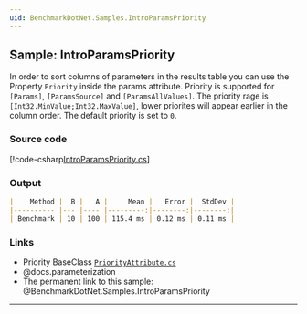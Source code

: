 ```yaml
---
uid: BenchmarkDotNet.Samples.IntroParamsPriority
---
```


## Sample: IntroParamsPriority

In order to sort columns of parameters in the results table you can use the Property `Priority` inside the params attribute. Priority is supported for `[Params]`, `[ParamsSource]` and `[ParamsAllValues]`. The priority rage is `[Int32.MinValue;Int32.MaxValue]`, lower priorites will appear earlier in the column order. The default priority is set to `0`.

### Source code

[!code-csharp[IntroParamsPriority.cs](../../../samples/BenchmarkDotNet.Samples/IntroParamsPriority.cs)]

### Output

```markdown
|    Method |  B |   A |     Mean |   Error |  StdDev |
|---------- |--- |---- |---------:|--------:|--------:|
| Benchmark | 10 | 100 | 115.4 ms | 0.12 ms | 0.11 ms |
```

### Links

* Priority BaseClass [`PriorityAttribute.cs`](xref:BenchmarkDotNet.Attributes.PriorityAttribute)
* @docs.parameterization
* The permanent link to this sample: @BenchmarkDotNet.Samples.IntroParamsPriority

---
